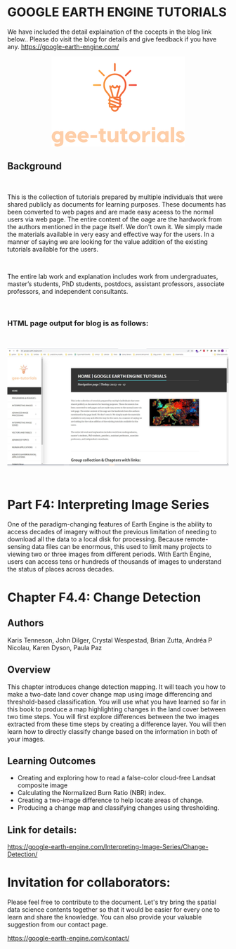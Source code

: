 # GOOGLE EARTH ENGINE TUTORIALS

We have included the detail explaination of the cocepts in the blog link below.. Please do visit the blog for details and give feedback if you have any.
https://google-earth-engine.com/

<p align="center">
    <img src = '../../../logo.png' class="center">
</p>


## Background
<br>

This is the collection of tutorials prepared by multiple individuals that were shared publicly as documents for learning purposes. These documents has been converted to web pages and are made easy aceess to the normal users via web page. The entire content of the oage are the hardwork from the authors mentioned in the page itself. We don't own it. We simply made the materials available in very easy and effective way for the users. In a manner of saying we are looking for the value addition of the existing tutorials available for the users.

<br>

The entire lab work and explanation includes work from undergraduates, master’s students, PhD students, postdocs, assistant professors, associate professors, and independent consultants.

<br>

### HTML page output for blog is as follows:
<br>
<p align="center">
    <img src = '../../../gee-tutorials.jpg' class="center">
</p>
<br>

# Part F4: Interpreting Image Series

One of the paradigm-changing features of Earth Engine is the ability to access decades of imagery without the previous limitation of needing to download all the data to a local disk for processing. Because remote-sensing data files can be enormous, this used to limit many projects to viewing two or three images from different periods. With Earth Engine, users can access tens or hundreds of thousands of images to understand the status of places across decades.

# Chapter F4.4: Change Detection

## Authors
Karis Tenneson, John Dilger, Crystal Wespestad, Brian Zutta, Andréa P Nicolau, Karen Dyson, Paula Paz


## Overview
This chapter introduces change detection mapping. It will teach you how to make a two-date land cover change map using image differencing and threshold-based classification. You will use what you have learned so far in this book to produce a map highlighting changes in the land cover between two time steps. You will first explore differences between the two images extracted from these time steps by creating a difference layer. You will then learn how to directly classify change based on the information in both of your images.


## Learning Outcomes
 - Creating and exploring how to read a false-color cloud-free Landsat composite image
 - Calculating the Normalized Burn Ratio (NBR) index.  
 - Creating a two-image difference to help locate areas of change.
 - Producing a change map and classifying changes using thresholding.

## Link for details:
https://google-earth-engine.com/Interpreting-Image-Series/Change-Detection/

# Invitation for collaborators:
Please feel free to contribute to the document. Let's try bring the spatial data science contents together so that it would be easier for every one to learn and share the knowledge. You can also provide your valuable suggestion from our contact page.

https://google-earth-engine.com/contact/
